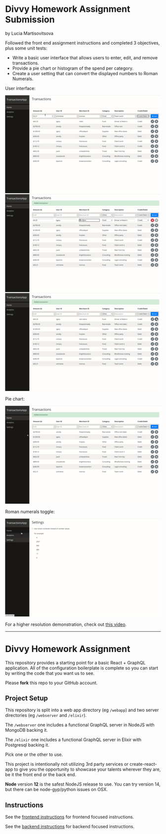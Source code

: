 # Divvy Homework Assignment Submission
by Lucia Martisovitsova

Followed the front end assignment instructions and completed 3 objectives, plus some unit tests:
* Write a basic user interface that allows users to enter, edit, and remove transactions.
* Provide a pie chart or histogram of the spend per category.
* Create a user setting that can convert the displayed numbers to Roman Numerals.

User interface:

  ![create transaction](gifs/create_transaction.gif)
  ![edit transaction](gifs/editing_transaction.gif)
  ![delete transaction](gifs/delete_transaction.gif)

Pie chart:

  ![pie chart](gifs/pie_chart.gif)

Roman numerals toggle:

  ![roman numerals toggle](gifs/roman_numerals.gif)

For a higher resolution demonstration, check out [this video](https://www.youtube.com/watch?v=Ympch0Y4RwI).


---------------------------------------

# Divvy Homework Assignment

This repository provides a starting point for a basic React + GraphQL application.
All of the configuration boilerplate is complete so you can start by writing the code that you want us to see.

Please **fork** this repo to your GitHub account.


## Project Setup

This repository is split into a web app directory (eg `/webapp`) and two server directories (eg `/webserver` and `/elixir`).

The `/webserver` one includes a functional GraphQL server in NodeJS with MongoDB backing it.

The `/elixir` one includes a functional GraphQL server in Elixir with Postgresql backing it.

Pick one or the other to use.

This project is intentionally not utilizing 3rd party services or create-react-app to give you the opportunity to showcase your talents wherever they are, be it the front end or the back end.

**Node** version **12** is the safest NodeJS release to use.  You can try version 14, but there can be node-gyp/python issues on OSX.

## Instructions

See the [frontend instructions](frontend.md) for frontend focused instructions.

See the [backend instructions](backend.md) for backend focused instructions.


